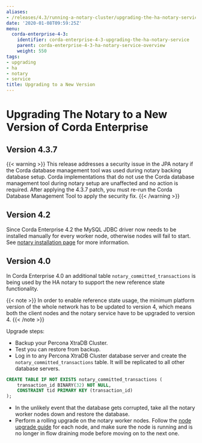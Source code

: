 ```yaml
---
aliases:
- /releases/4.3/running-a-notary-cluster/upgrading-the-ha-notary-service.html
date: '2020-01-08T09:59:25Z'
menu:
  corda-enterprise-4-3:
    identifier: corda-enterprise-4-3-upgrading-the-ha-notary-service
    parent: corda-enterprise-4-3-ha-notary-service-overview
    weight: 550
tags:
- upgrading
- ha
- notary
- service
title: Upgrading to a New Version
---
```



# Upgrading The Notary to a New Version of Corda Enterprise

## Version 4.3.7

{{< warning >}}
This release addresses a security issue in the JPA notary if the Corda database management tool was used during notary backing database setup. Corda implementations that do not use the Corda database management tool during notary setup are unaffected and no action is required. After applying the 4.3.7 patch, you must re-run the Corda Database Management Tool to apply the security fix.
{{< /warning >}}



## Version 4.2

Since Corda Enterprise 4.2 the MySQL JDBC driver now needs to be installed manually for every worker node, otherwise nodes will fail to start.
See [notary installation page](installing-the-notary-service.html#mysql-notary-deprecated) for more information.

## Version 4.0

In Corda Enterprise 4.0 an additional table `notary_committed_transactions` is being used by the HA notary to support the new reference state functionality.

{{< note >}}
In order to enable reference state usage, the minimum platform version of the whole network has to be updated to version 4, which means
both the client nodes and the notary service have to be upgraded to version 4.
{{< /note >}}

Upgrade steps:

* Backup your Percona XtraDB Cluster.
* Test you can restore from backup.
* Log in to any Percona XtraDB Cluster database server and create the `notary_committed_transactions` table. It will be replicated to all other database servers.

```sql
CREATE TABLE IF NOT EXISTS notary_committed_transactions (
    transaction_id BINARY(32) NOT NULL,
    CONSTRAINT tid PRIMARY KEY (transaction_id)
);
```

* In the unlikely event that the database gets corrupted, take all the notary worker nodes down and restore the database.
* Perform a rolling upgrade on the notary worker nodes. Follow the [node upgrade guide](../node-upgrade-notes.md) for each node, and make sure the node is running and is no longer in flow draining mode before moving on to the next one.
